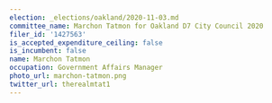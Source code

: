 ```yaml
---
election: _elections/oakland/2020-11-03.md
committee_name: Marchon Tatmon for Oakland D7 City Council 2020
filer_id: '1427563'
is_accepted_expenditure_ceiling: false
is_incumbent: false
name: Marchon Tatmon
occupation: Government Affairs Manager
photo_url: marchon-tatmon.png
twitter_url: therealmtat1
---
```

